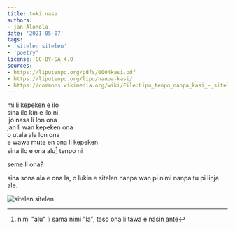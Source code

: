 ```yaml
---
title: toki nasa
authors:
- jan Alonola
date: '2021-05-07'
tags:
- 'sitelen sitelen'
- 'poetry'
license: CC-BY-SA 4.0
sources:
- https://liputenpo.org/pdfs/0004kasi.pdf
- https://liputenpo.org/lipu/nanpa-kasi/
- https://commons.wikimedia.org/wiki/File:Lipu_tenpo_nanpa_kasi_-_sitelen_sitelen.png
---
```


mi li kepeken e ilo  
sina ilo kin e ilo ni  
ijo nasa li lon ona  
jan li wan kepeken ona  
o utala ala lon ona  
e wawa mute en ona li kepeken  
sina ilo e ona alu[^1] tenpo ni

seme li ona?

sina sona ala e ona la, o lukin e sitelen nanpa wan pi nimi nanpa tu pi linja ale.

[^1]: nimi "alu" li sama nimi "la", taso ona li tawa e nasin ante

![sitelen sitelen](https://upload.wikimedia.org/wikipedia/commons/a/a3/Lipu_tenpo_nanpa_kasi_-_sitelen_sitelen.png)